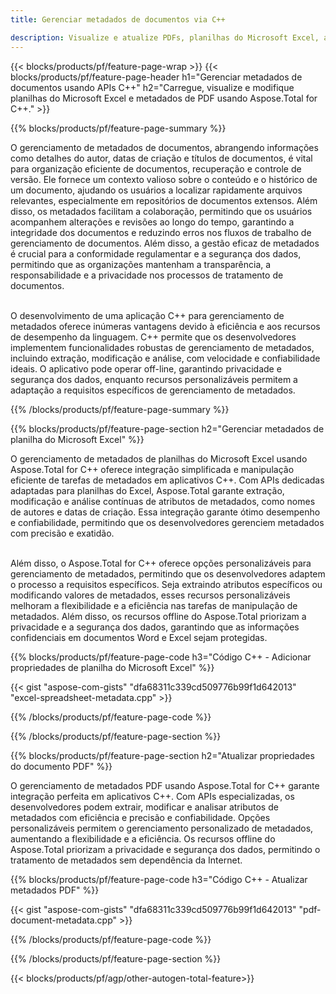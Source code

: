 ```yaml
---
title: Gerenciar metadados de documentos via C++ 

description: Visualize e atualize PDFs, planilhas do Microsoft Excel, apresentações em PowerPoint e metadados de documentos do Word por meio de seu aplicativo C++.
---
```


{{< blocks/products/pf/feature-page-wrap >}}
{{< blocks/products/pf/feature-page-header h1="Gerenciar metadados de documentos usando APIs C++" h2="Carregue, visualize e modifique planilhas do Microsoft Excel e metadados de PDF usando Aspose.Total for C++." >}}

{{% blocks/products/pf/feature-page-summary %}}

O gerenciamento de metadados de documentos, abrangendo informações como detalhes do autor, datas de criação e títulos de documentos, é vital para organização eficiente de documentos, recuperação e controle de versão. Ele fornece um contexto valioso sobre o conteúdo e o histórico de um documento, ajudando os usuários a localizar rapidamente arquivos relevantes, especialmente em repositórios de documentos extensos. Além disso, os metadados facilitam a colaboração, permitindo que os usuários acompanhem alterações e revisões ao longo do tempo, garantindo a integridade dos documentos e reduzindo erros nos fluxos de trabalho de gerenciamento de documentos. Além disso, a gestão eficaz de metadados é crucial para a conformidade regulamentar e a segurança dos dados, permitindo que as organizações mantenham a transparência, a responsabilidade e a privacidade nos processos de tratamento de documentos.<br /><br />

O desenvolvimento de uma aplicação C++ para gerenciamento de metadados oferece inúmeras vantagens devido à eficiência e aos recursos de desempenho da linguagem. C++ permite que os desenvolvedores implementem funcionalidades robustas de gerenciamento de metadados, incluindo extração, modificação e análise, com velocidade e confiabilidade ideais. O aplicativo pode operar off-line, garantindo privacidade e segurança dos dados, enquanto recursos personalizáveis permitem a adaptação a requisitos específicos de gerenciamento de metadados.

{{% /blocks/products/pf/feature-page-summary  %}}


{{% blocks/products/pf/feature-page-section  h2="Gerenciar metadados de planilha do Microsoft Excel" %}}

O gerenciamento de metadados de planilhas do Microsoft Excel usando Aspose.Total for C++ oferece integração simplificada e manipulação eficiente de tarefas de metadados em aplicativos C++. Com APIs dedicadas adaptadas para planilhas do Excel, Aspose.Total garante extração, modificação e análise contínuas de atributos de metadados, como nomes de autores e datas de criação. Essa integração garante ótimo desempenho e confiabilidade, permitindo que os desenvolvedores gerenciem metadados com precisão e exatidão. <br /><br />

Além disso, o Aspose.Total for C++ oferece opções personalizáveis para gerenciamento de metadados, permitindo que os desenvolvedores adaptem o processo a requisitos específicos. Seja extraindo atributos específicos ou modificando valores de metadados, esses recursos personalizáveis melhoram a flexibilidade e a eficiência nas tarefas de manipulação de metadados. Além disso, os recursos offline do Aspose.Total priorizam a privacidade e a segurança dos dados, garantindo que as informações confidenciais em documentos Word e Excel sejam protegidas.

{{% blocks/products/pf/feature-page-code h3="Código C++ - Adicionar propriedades de planilha do Microsoft Excel" %}}

{{< gist "aspose-com-gists" "dfa68311c339cd509776b99f1d642013" "excel-spreadsheet-metadata.cpp" >}}

{{% /blocks/products/pf/feature-page-code  %}}

{{% /blocks/products/pf/feature-page-section %}}


{{% blocks/products/pf/feature-page-section  h2="Atualizar propriedades do documento PDF" %}}

O gerenciamento de metadados PDF usando Aspose.Total for C++ garante integração perfeita em aplicativos C++. Com APIs especializadas, os desenvolvedores podem extrair, modificar e analisar atributos de metadados com eficiência e precisão e confiabilidade. Opções personalizáveis permitem o gerenciamento personalizado de metadados, aumentando a flexibilidade e a eficiência. Os recursos offline do Aspose.Total priorizam a privacidade e segurança dos dados, permitindo o tratamento de metadados sem dependência da Internet.

{{% blocks/products/pf/feature-page-code h3="Código C++ - Atualizar metadados PDF" %}}

{{< gist "aspose-com-gists" "dfa68311c339cd509776b99f1d642013" "pdf-document-metadata.cpp" >}}

{{% /blocks/products/pf/feature-page-code  %}}

{{% /blocks/products/pf/feature-page-section %}}

{{< blocks/products/pf/agp/other-autogen-total-feature>}}